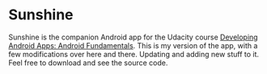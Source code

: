 Sunshine
========

Sunshine is the companion Android app for the Udacity course [Developing Android Apps: Android Fundamentals](https://www.udacity.com/course/ud853).
This is my version of the app, with a few modifications over here and there. Updating and adding new stuff to it. Feel free to download and see the source code.